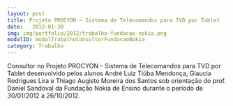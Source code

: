 ```yaml
---
layout: post
title: Projeto PROCYON – Sistema de Telecomandos para TVD por Tablet 
date:   2012-01-30
img: img/portfolio/2012/trabalho-fundacao-nokia.png
modalID: modalTrabalhoConsultorFundacaoNokia
category: Trabalho
---
```

Consultor no Projeto PROCYON – Sistema de Telecomandos para TVD por Tablet desenvolvido pelos alunos André Luiz Tiúba Mendonça, Glaucia Rodrigues Lira
e Thiago Augisto Moreira dos Santos sob orientação do prof. Daniel Sandoval
da Fundação Nokia de Ensino durante o período de 30/01/2012 a 26/10/2012.
